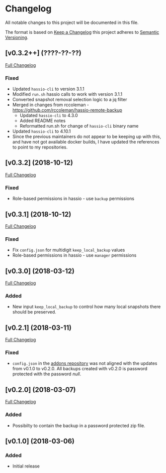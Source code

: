 # Changelog

All notable changes to this project will be documented in this file.

The format is based on [Keep a Changelog][keep-a-changelog] this project adheres to [Semantic Versioning][semantic-versioning].

## [v0.3.2++] (????-??-??)

[Full Changelog](https://github.com/nigelm/hassio-remote-backup/compare/v0.3.2...master)

### Fixed

- Updated `hassio-cli` to version 3.1.1
- Modified `run.sh` hassio calls to work with version 3.1.1
- Converted snapshot removal selection logic to a jq filter
- Merged in changes from rccoleman - https://github.com/rccoleman/hassio-remote-backup
    - Updated `hassio-cli` to 4.3.0
    - Added README notes
    - Reformatted run.sh for change of `hassio-cli` binary name
- Updated `hassio-cli` to 4.10.1
- Since the previous maintainers do not appear to be keeping up with this, and
  have not got available docker builds, I have updated the references to point
  to my repositories.

## [v0.3.2] (2018-10-12)

[Full Changelog](https://github.com/overkill32/hassio-remote-backup/compare/v0.3.1...v0.3.2)

### Fixed

- Role-based permissions in hassio - use `backup` permissions

## [v0.3.1] (2018-10-12)

[Full Changelog](https://github.com/overkill32/hassio-remote-backup/compare/v0.3.0...v0.3.1)

### Fixed

- Fix `config.json` for multidigit `keep_local_backup` values
- Role-based permissions in hassio - use `manager` permissions

## [v0.3.0] (2018-03-12)

[Full Changelog](https://github.com/overkill32/hassio-remote-backup/compare/v0.2.1...v0.3.0)

### Added

- New input `keep_local_backup` to control how many local snapshots there should be preserved.

## [v0.2.1] (2018-03-11)

[Full Changelog](https://github.com/overkill32/hassio-remote-backup/compare/v0.2.0...v0.2.1)

### Fixed

- `config.json` in the [addons repository][addons-repo] was not aligned with the updates from v0.1.0 to v0.2.0. All backups created with v0.2.0 is password protected with the password _null_.


## [v0.2.0] (2018-03-07)

[Full Changelog](https://github.com/overkill32/hassio-remote-backup/compare/v0.1.0...v0.2.0)

### Added

- Possibilty to contain the backup in a password protected zip file.

## [v0.1.0] (2018-03-06)

### Added

- Initial release

[keep-a-changelog]: http://keepachangelog.com/en/1.0.0/
[semantic-versioning]: http://semver.org/spec/v2.0.0.html
[addons-repo]: https://github.com/overkill32/hassio-addons/blob/master/remote-backup/config.json
